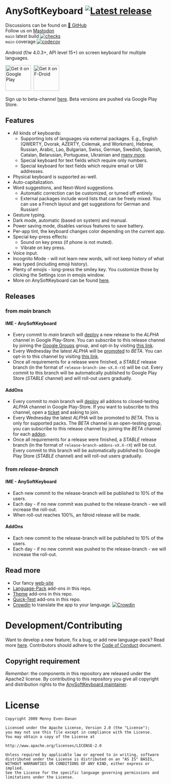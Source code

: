 # AnySoftKeyboard&nbsp;[![Latest release](https://img.shields.io/github/release/AnySoftKeyboard/AnySoftKeyboard.svg)](https://github.com/AnySoftKeyboard/AnySoftKeyboard/releases)

Discussions can be found on&nbsp;[💬&nbsp;GitHub](https://github.com/AnySoftKeyboard/AnySoftKeyboard/discussions)<br/>
Follow us on <a rel="me" href="https://hachyderm.io/@anysoftkeyboard">Mastodon</a>
<br/>
`main` latest build&nbsp;[![checks](https://github.com/AnySoftKeyboard/AnySoftKeyboard/actions/workflows/checks.yml/badge.svg)](https://github.com/AnySoftKeyboard/AnySoftKeyboard/actions/workflows/checks.yml)<br/>
`main` coverage&nbsp;[![codecov](https://codecov.io/gh/AnySoftKeyboard/AnySoftKeyboard/branch/main/graph/badge.svg)](https://codecov.io/gh/AnySoftKeyboard/AnySoftKeyboard)<br/>
<br/>
Android (f/w 4.0.3+, API level 15+) on screen keyboard for multiple languages.

<a href="https://play.google.com/store/apps/details?id=com.menny.android.anysoftkeyboard&utm_source=global_co&utm_medium=prtnr&utm_content=Mar2515&utm_campaign=PartBadge&pcampaignid=MKT-AC-global-none-all-co-pr-py-PartBadges-Oct1515-1"><img alt="Get it on Google Play" src="https://play.google.com/intl/en_us/badges/images/apps/en-play-badge.png" height="80pt"/></a>&nbsp;&nbsp;<a href="https://f-droid.org/repository/browse/?fdid=com.menny.android.anysoftkeyboard"><img alt="Get it on F-Droid" src="https://fdroid.gitlab.io/artwork/badge/get-it-on.png" height="80pt"/></a>

Sign up to beta-channel [here](https://play.google.com/apps/testing/com.menny.android.anysoftkeyboard). Beta versions are pushed via Google Play Store.

## Features

- All kinds of keyboards:
  - Supporting lots of languages via external packages. E.g., English (QWERTY, Dvorak, AZERTY, Colemak, and Workman), Hebrew, Russian, Arabic, Lao, Bulgarian, Swiss, German, Swedish, Spanish, Catalan, Belarusian, Portuguese, Ukrainian and [many more](addons/languages/PACKS.md).
  - Special keyboard for text fields which require only numbers.
  - Special keyboard for text fields which require email or URI addresses.
- Physical keyboard is supported as-well.
- Auto-capitalization.
- Word suggestions, and Next-Word suggestions.
  - Automatic correction can be customized, or turned off entirely.
  - External packages include word lists that can be freely mixed. You can use a French layout and get suggestions for German and Russian!
- Gesture typing.
- Dark mode, automatic (based on system) and manual.
- Power saving mode, disables various features to save battery.
- Per-app tint, the keyboard changes color depending on the current app.
- Special key-press effects:
  - Sound on key press (if phone is not muted).
  - Vibrate on key press.
- Voice input.
- Incognito Mode - will not learn new words, will not keep history of what was typed (including emoji history).
- Plenty of emojis - long-press the smiley key. You customize those by clicking the Settings icon in emojis window.
- More on AnySoftKeyboard can be found [here](https://anysoftkeyboard.github.io/).

## Releases

### from _main_ branch

#### IME - AnySoftKeyboard

- Every commit to _main_ branch will [deploy](.github/workflows/checks.yml) a new release to the _ALPHA_ channel in Google Play-Store. You can subscribe to this release channel by joining the [Google Groups](https://groups.google.com/d/forum/anysoftkeyboard-alpha-testers) group, and opt-in by visiting [this link](https://play.google.com/apps/testing/com.menny.android.anysoftkeyboard).
- Every Wednesday the latest _ALPHA_ will be [promoted](.github/workflows/deployment_promote.yml) to _BETA_. You can opt-in to this channel by visiting [this link](https://play.google.com/apps/testing/com.menny.android.anysoftkeyboard).
- Once all requirements for a release were finished, a _STABLE_ release branch (in the format of `release-branch-ime-vX.X-rX`) will be cut. Every commit to this branch will be automatically published to Google Play Store (_STABLE_ channel) and will roll-out users gradually.

#### AddOns

- Every commit to _main_ branch will [deploy](.github/workflows/checks.yml) all addons to closed-testing _ALPHA_ channel in Google Play-Store. If you want to subscribe to this channel, open a [ticket](https://github.com/AnySoftKeyboard/AnySoftKeyboard/discussions/3391) and asking to join.
- Every Wednesday the latest _ALPHA_ will be promoted to _BETA_. This is only for supported packs. The _BETA_ channel is an open-testing group, you can subscribe to this release channel by joining the _BETA_ channel for each [addon](addons/languages/PACKS.md).
- Once all requirements for a release were finished, a _STABLE_ release branch (in the format of `release-branch-addons-vX.X-rX`) will be cut. Every commit to this branch will be automatically published to Google Play Store (_STABLE_ channel) and will roll-out users gradually.

### from _release-branch_

#### IME - AnySoftKeyboard

- Each new commit to the release-branch will be published to 10% of the users.
- Each day - if no new commit was pushed to the release-branch - we will increase the roll-out.
- When roll-out reaches 100%, an fdroid release will be made.

#### AddOns

- Each new commit to the release-branch will be published to 10% of the users.
- Each day - if no new commit was pushed to the release-branch - we will increase the roll-out.

## Read more

- Our fancy [web-site](https://anysoftkeyboard.github.io/)
- [Language-Pack](addons/languages/PACKS.md) add-ons in this repo.
- [Theme](addons/themes/PACKS.md) add-ons in this repo.
- [Quick-Text](addons/quicktexts/PACKS.md) add-ons in this repo.
- [Crowdin](https://crowdin.com/project/anysoftkeyboard) to translate the app to your language. [![Crowdin](https://badges.crowdin.net/anysoftkeyboard/localized.svg)](https://crowdin.com/project/anysoftkeyboard)

# Development/Contributing

Want to develop a new feature, fix a bug, or add new language-pack? Read more [here](CONTRIBUTING.md).
Contributors should adhere to the [Code of Conduct](CODE_OF_CONDUCT.md) document.

## Copyright requirement

_Remember:_ the components in this repository are released under the Apache2 license. By contributing to this repository you give all copyright and distribution rights to the [AnySoftKeyboard maintainer](https://github.com/menny).

# License

    Copyright 2009 Menny Even-Danan

    Licensed under the Apache License, Version 2.0 (the "License");
    you may not use this file except in compliance with the License.
    You may obtain a copy of the License at

    http://www.apache.org/licenses/LICENSE-2.0

    Unless required by applicable law or agreed to in writing, software
    distributed under the License is distributed on an "AS IS" BASIS,
    WITHOUT WARRANTIES OR CONDITIONS OF ANY KIND, either express or implied.
    See the License for the specific language governing permissions and
    limitations under the License.
